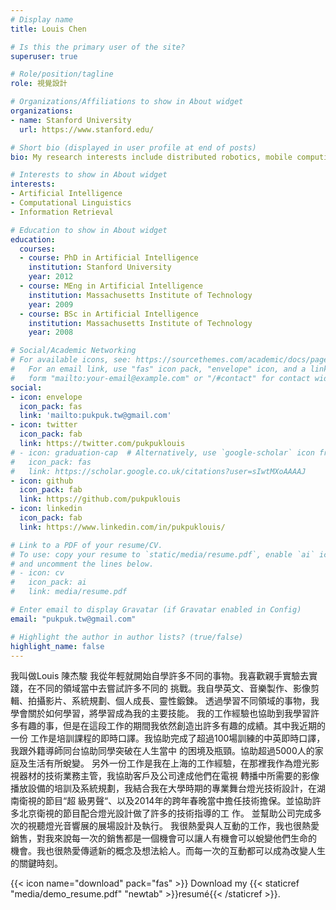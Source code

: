 ```yaml
---
# Display name
title: Louis Chen

# Is this the primary user of the site?
superuser: true

# Role/position/tagline
role: 視覺設計

# Organizations/Affiliations to show in About widget
organizations:
- name: Stanford University
  url: https://www.stanford.edu/

# Short bio (displayed in user profile at end of posts)
bio: My research interests include distributed robotics, mobile computing and programmable matter.

# Interests to show in About widget
interests:
- Artificial Intelligence
- Computational Linguistics
- Information Retrieval

# Education to show in About widget
education:
  courses:
  - course: PhD in Artificial Intelligence
    institution: Stanford University
    year: 2012
  - course: MEng in Artificial Intelligence
    institution: Massachusetts Institute of Technology
    year: 2009
  - course: BSc in Artificial Intelligence
    institution: Massachusetts Institute of Technology
    year: 2008

# Social/Academic Networking
# For available icons, see: https://sourcethemes.com/academic/docs/page-builder/#icons
#   For an email link, use "fas" icon pack, "envelope" icon, and a link in the
#   form "mailto:your-email@example.com" or "/#contact" for contact widget.
social:
- icon: envelope
  icon_pack: fas
  link: 'mailto:pukpuk.tw@gmail.com'
- icon: twitter
  icon_pack: fab
  link: https://twitter.com/pukpuklouis
# - icon: graduation-cap  # Alternatively, use `google-scholar` icon from `ai` icon pack
#   icon_pack: fas
#   link: https://scholar.google.co.uk/citations?user=sIwtMXoAAAAJ
- icon: github
  icon_pack: fab
  link: https://github.com/pukpuklouis
- icon: linkedin
  icon_pack: fab
  link: https://www.linkedin.com/in/pukpuklouis/

# Link to a PDF of your resume/CV.
# To use: copy your resume to `static/media/resume.pdf`, enable `ai` icons in `params.toml`, 
# and uncomment the lines below.
# - icon: cv
#   icon_pack: ai
#   link: media/resume.pdf

# Enter email to display Gravatar (if Gravatar enabled in Config)
email: "pukpuk.tw@gmail.com"

# Highlight the author in author lists? (true/false)
highlight_name: false
---
```


我叫做Louis 陳杰駿 我從年輕就開始自學許多不同的事物。我喜歡親手實驗去實踐，在不同的領域當中去嘗試許多不同的
挑戰。我自學英文、音樂製作、影像剪輯、拍攝影片、系統規劃、個人成長、靈性鍛鍊。
透過學習不同領域的事物，我學會關於如何學習，將學習成為我的主要技能。
我的工作經驗也協助到我學習許多有趣的事，但是在這段工作的期間我依然創造出許多有趣的成績。其中我近期的一份
工作是培訓課程的即時口譯。我協助完成了超過100場訓練的中英即時口譯，我跟外籍導師同台協助同學突破在人生當中
的困境及瓶頸。協助超過5000人的家庭及生活有所蛻變。
另外一份工作是我在上海的工作經驗，在那裡我作為燈光影視器材的技術業務主管，我協助客戶及公司達成他們在電視
轉播中所需要的影像播放設備的培訓及系統規劃，我結合我在大學時期的專業舞台燈光技術設計，在湖南衛視的節目“超
級男聲“、以及2014年的跨年春晚當中擔任技術擔保。並協助許多北京衛視的節目配合燈光設計做了許多的技術指導的工
作。
並幫助公司完成多次的視聽燈光音響展的展場設計及執行。
我很熱愛與人互動的工作，我也很熱愛銷售，對我來說每一次的銷售都是一個機會可以讓人有機會可以蛻變他們生命的
機會。我也很熱愛傳遞新的概念及想法給人。而每一次的互動都可以成為改變人生的關鍵時刻。

{{< icon name="download" pack="fas" >}} Download my {{< staticref "media/demo_resume.pdf" "newtab" >}}resumé{{< /staticref >}}.

